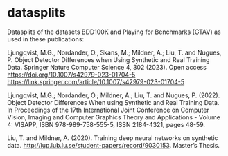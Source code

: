 # datasplits

Datasplits of the datasets BDD100K and Playing for Benchmarks (GTAV) as used in these publications:

Ljungqvist, M.G., Nordander, O., Skans, M.; Mildner, A.; Liu, T. and Nugues, P. Object Detector Differences when Using Synthetic and Real Training Data. Springer Nature Computer Science 4, 302 (2023). Open access
https://doi.org/10.1007/s42979-023-01704-5
https://link.springer.com/article/10.1007/s42979-023-01704-5

Ljungqvist, M.G.; Nordander, O.; Mildner, A.; Liu, T. and Nugues, P. (2022). Object Detector Differences When using Synthetic and Real Training Data.  In Proceedings of the 17th International Joint Conference on Computer Vision, Imaging and Computer Graphics Theory and Applications - Volume 4: VISAPP, ISBN 978-989-758-555-5, ISSN 2184-4321, pages 48-59.

Liu, T. and Mildner, A. (2020). Training deep neural networks on synthetic data. http://lup.lub.lu.se/student-papers/record/9030153. Master’s Thesis.
